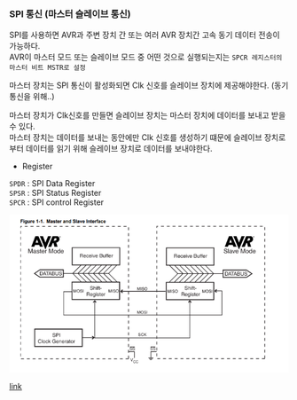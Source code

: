 ### SPI 통신 (마스터 슬레이브 통신)

SPI를 사용하면 AVR과 주변 장치 간 또는 여러 AVR 장치간 고속 동기 데이터 전송이 가능하다.  
AVR이 마스터 모드 또는 슬레이브 모드 중 어떤 것으로 실행되는지는 `SPCR 레지스터의 마스터 비트 MSTR로 설정` 

마스터 장치는 SPI 통신이 활성화되면 Clk 신호를 슬레이브 장치에 제공해야한다. (동기 통신을 위해..)

마스터 장치가 Clk신호를 만들면 슬레이브 장치는 마스터 장치에 데이터를 보내고 받을 수 있다.  
마스터 장치는 데이터를 보내는 동안에만 Clk 신호를 생성하기 떄문에 슬레이브 장치로부터 데이터를 읽기 위해 슬레이브 장치로 데이터를 보내야한다.

- Register

`SPDR` : SPI Data Register  
`SPSR` : SPI Status Register  
`SPCR` : SPI control Register  

<div align="center">

![img.png](img.png)

</div>

[link](https://webnautes.tistory.com/994)